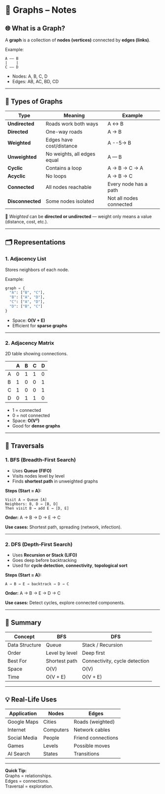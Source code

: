 
# 🧭 Graphs – Notes

## 🌐 What is a Graph?
A **graph** is a collection of **nodes (vertices)** connected by **edges (links)**.

Example:
```
A —— B
|    |
C —— D
```
- Nodes: A, B, C, D  
- Edges: AB, AC, BD, CD  

---

## 🧩 Types of Graphs

| Type | Meaning | Example |
|------|----------|----------|
| **Undirected** | Roads work both ways | A ↔ B |
| **Directed** | One-way roads | A → B |
| **Weighted** | Edges have cost/distance | A --5→ B |
| **Unweighted** | No weights, all edges equal | A — B |
| **Cyclic** | Contains a loop | A → B → C → A |
| **Acyclic** | No loops | A → B → C |
| **Connected** | All nodes reachable | Every node has a path |
| **Disconnected** | Some nodes isolated | Not all nodes connected |

🧠 *Weighted* can be **directed or undirected** — weight only means a value (distance, cost, etc.).

---

## 🗂️ Representations

### 1. **Adjacency List**
Stores neighbors of each node.

Example:
```python
graph = {
  "A": ["B", "C"],
  "B": ["A", "D"],
  "C": ["A", "D"],
  "D": ["B", "C"]
}
```
- Space: **O(V + E)**
- Efficient for **sparse graphs**

---

### 2. **Adjacency Matrix**
2D table showing connections.

|   | A | B | C | D |
|---|---|---|---|---|
| A | 0 | 1 | 1 | 0 |
| B | 1 | 0 | 0 | 1 |
| C | 1 | 0 | 0 | 1 |
| D | 0 | 1 | 1 | 0 |

- 1 = connected  
- 0 = not connected  
- Space: **O(V²)**
- Good for **dense graphs**

---

## 🔁 Traversals

### 1. **BFS (Breadth-First Search)**
- Uses **Queue (FIFO)**  
- Visits nodes level by level  
- Finds **shortest path** in unweighted graphs  

**Steps (Start = A):**
```
Visit A → Queue [A]
Neighbors: B, D → [B, D]
Then visit B → add E → [D, E]
```
**Order:** A → B → D → E → C

**Use cases:** Shortest path, spreading (network, infection).

---

### 2. **DFS (Depth-First Search)**
- Uses **Recursion or Stack (LIFO)**  
- Goes deep before backtracking  
- Used for **cycle detection**, **connectivity**, **topological sort**

**Steps (Start = A):**
```
A → B → E → backtrack → D → C
```
**Order:** A → B → E → D → C

**Use cases:** Detect cycles, explore connected components.

---

## 🧠 Summary

| Concept | BFS | DFS |
|----------|-----|-----|
| Data Structure | Queue | Stack / Recursion |
| Order | Level by level | Deep first |
| Best For | Shortest path | Connectivity, cycle detection |
| Space | O(V) | O(V) |
| Time | O(V + E) | O(V + E) |

---

## 💡 Real-Life Uses
| Application | Nodes | Edges |
|--------------|--------|--------|
| Google Maps | Cities | Roads (weighted) |
| Internet | Computers | Network cables |
| Social Media | People | Friend connections |
| Games | Levels | Possible moves |
| AI Search | States | Transitions |

---

**Quick Tip:**  
Graphs = relationships.  
Edges = connections.  
Traversal = exploration.
